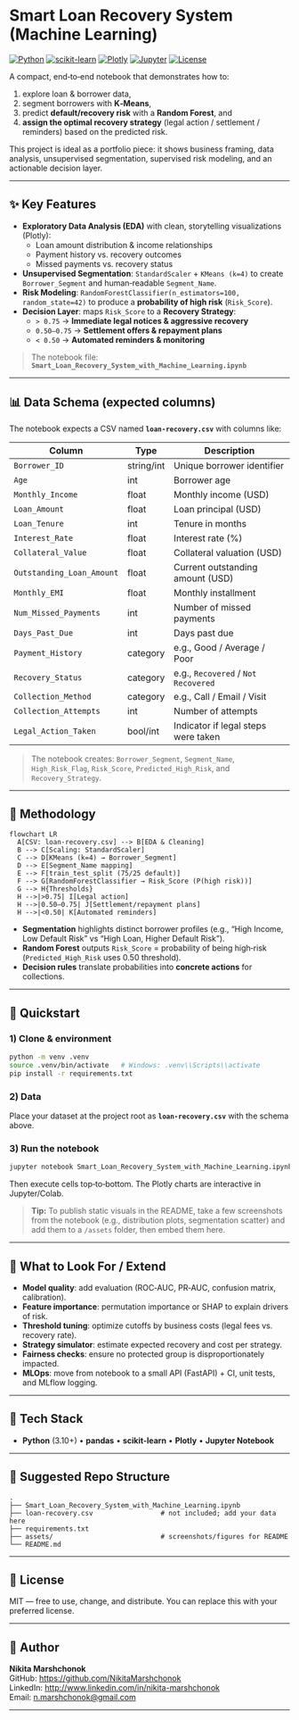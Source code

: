 # Smart Loan Recovery System (Machine Learning)

[![Python](https://img.shields.io/badge/Python-3.10%2B-blue.svg)](https://www.python.org/)
[![scikit-learn](https://img.shields.io/badge/scikit--learn-ML-orange)](https://scikit-learn.org/)
[![Plotly](https://img.shields.io/badge/Plotly-Interactive%20Charts-lightgrey)](https://plotly.com/python/)
[![Jupyter](https://img.shields.io/badge/Jupyter-Notebook-orange)](https://jupyter.org/)
[![License](https://img.shields.io/badge/License-MIT-green.svg)](#license)

A compact, end‑to‑end notebook that demonstrates how to:
1) explore loan & borrower data,  
2) segment borrowers with **K‑Means**,  
3) predict **default/recovery risk** with a **Random Forest**, and  
4) **assign the optimal recovery strategy** (legal action / settlement / reminders) based on the predicted risk.

This project is ideal as a portfolio piece: it shows business framing, data analysis, unsupervised segmentation, supervised risk modeling, and an actionable decision layer.


---

## ✨ Key Features

- **Exploratory Data Analysis (EDA)** with clean, storytelling visualizations (Plotly):
  - Loan amount distribution & income relationships
  - Payment history vs. recovery outcomes
  - Missed payments vs. recovery status
- **Unsupervised Segmentation**: `StandardScaler` + `KMeans (k=4)` to create `Borrower_Segment` and human‑readable `Segment_Name`.
- **Risk Modeling**: `RandomForestClassifier(n_estimators=100, random_state=42)` to produce a **probability of high risk** (`Risk_Score`).
- **Decision Layer**: maps `Risk_Score` to a **Recovery Strategy**:
  - `> 0.75` → **Immediate legal notices & aggressive recovery**
  - `0.50–0.75` → **Settlement offers & repayment plans**
  - `< 0.50` → **Automated reminders & monitoring**

> The notebook file: **`Smart_Loan_Recovery_System_with_Machine_Learning.ipynb`**

---

## 📊 Data Schema (expected columns)

The notebook expects a CSV named **`loan-recovery.csv`** with columns like:

| Column                       | Type      | Description                                               |
|-----------------------------|-----------|-----------------------------------------------------------|
| `Borrower_ID`               | string/int| Unique borrower identifier                                |
| `Age`                       | int       | Borrower age                                              |
| `Monthly_Income`            | float     | Monthly income (USD)                                      |
| `Loan_Amount`               | float     | Loan principal (USD)                                      |
| `Loan_Tenure`               | int       | Tenure in months                                          |
| `Interest_Rate`             | float     | Interest rate (%)                                         |
| `Collateral_Value`          | float     | Collateral valuation (USD)                                |
| `Outstanding_Loan_Amount`   | float     | Current outstanding amount (USD)                          |
| `Monthly_EMI`               | float     | Monthly installment                                       |
| `Num_Missed_Payments`       | int       | Number of missed payments                                 |
| `Days_Past_Due`             | int       | Days past due                                             |
| `Payment_History`           | category  | e.g., Good / Average / Poor                               |
| `Recovery_Status`           | category  | e.g., `Recovered` / `Not Recovered`                       |
| `Collection_Method`         | category  | e.g., Call / Email / Visit                                |
| `Collection_Attempts`       | int       | Number of attempts                                        |
| `Legal_Action_Taken`        | bool/int  | Indicator if legal steps were taken                       |

> The notebook creates: `Borrower_Segment`, `Segment_Name`, `High_Risk_Flag`, `Risk_Score`, `Predicted_High_Risk`, and `Recovery_Strategy`.

---

## 🧠 Methodology

```
flowchart LR
  A[CSV: loan-recovery.csv] --> B[EDA & Cleaning]
  B --> C[Scaling: StandardScaler]
  C --> D[KMeans (k=4) → Borrower_Segment]
  D --> E[Segment_Name mapping]
  E --> F[train_test_split (75/25 default)]
  F --> G[RandomForestClassifier → Risk_Score (P(high risk))]
  G --> H{Thresholds}
  H -->|>0.75| I[Legal action]
  H -->|0.50–0.75| J[Settlement/repayment plans]
  H -->|<0.50| K[Automated reminders]
```

- **Segmentation** highlights distinct borrower profiles (e.g., “High Income, Low Default Risk” vs “High Loan, Higher Default Risk”).  
- **Random Forest** outputs `Risk_Score` = probability of being high‑risk (`Predicted_High_Risk` uses 0.50 threshold).  
- **Decision rules** translate probabilities into **concrete actions** for collections.

---

## 🚀 Quickstart

### 1) Clone & environment
```bash
python -m venv .venv
source .venv/bin/activate   # Windows: .venv\\Scripts\\activate
pip install -r requirements.txt
```

### 2) Data
Place your dataset at the project root as **`loan-recovery.csv`** with the schema above.

### 3) Run the notebook
```bash
jupyter notebook Smart_Loan_Recovery_System_with_Machine_Learning.ipynb
```
Then execute cells top‑to‑bottom. The Plotly charts are interactive in Jupyter/Colab.

> **Tip:** To publish static visuals in the README, take a few screenshots from the notebook (e.g., distribution plots, segmentation scatter) and add them to a `/assets` folder, then embed them here.

---

## 🔎 What to Look For / Extend

- **Model quality**: add evaluation (ROC‑AUC, PR‑AUC, confusion matrix, calibration).  
- **Feature importance**: permutation importance or SHAP to explain drivers of risk.  
- **Threshold tuning**: optimize cutoffs by business costs (legal fees vs. recovery rate).  
- **Strategy simulator**: estimate expected recovery and cost per strategy.  
- **Fairness checks**: ensure no protected group is disproportionately impacted.  
- **MLOps**: move from notebook to a small API (FastAPI) + CI, unit tests, and MLflow logging.

---

## 🧰 Tech Stack

- **Python** (3.10+) • **pandas** • **scikit‑learn** • **Plotly** • **Jupyter Notebook**

---

## 📁 Suggested Repo Structure

```
.
├── Smart_Loan_Recovery_System_with_Machine_Learning.ipynb
├── loan-recovery.csv                 # not included; add your data here
├── requirements.txt
├── assets/                           # screenshots/figures for README
└── README.md
```

---

## 📜 License

MIT — free to use, change, and distribute. You can replace this with your preferred license.

---

## 🙌 Author

**Nikita Marshchonok**  
GitHub: https://github.com/NikitaMarshchonok  
LinkedIn: http://www.linkedin.com/in/nikita-marshchonok  
Email: n.marshchonok@gmail.com

---
